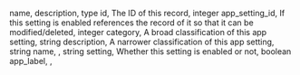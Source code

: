 name, description, type
id, The ID of this record, integer
app_setting_id, If this setting is enabled references the record of it so that it can be modified/deleted, integer
category, A broad classification of this app setting, string
description, A narrower classification of this app setting, string
name, , string
setting, Whether this setting is enabled or not, boolean
app_label, ,

